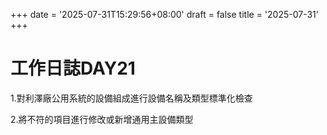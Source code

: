 +++
date = '2025-07-31T15:29:56+08:00'
draft = false
title = '2025-07-31'
+++
# 工作日誌DAY21

<!--more-->

1.對利澤廠公用系統的設備組成進行設備名稱及類型標準化檢查

2.將不符的項目進行修改或新增通用主設備類型